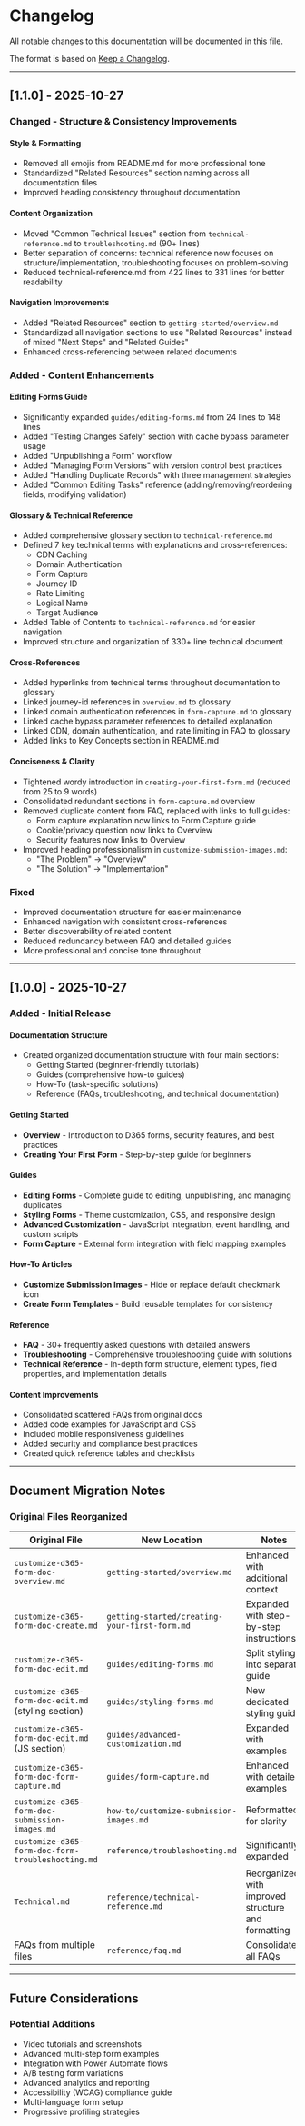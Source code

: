 # Changelog

All notable changes to this documentation will be documented in this file.

The format is based on [Keep a Changelog](https://keepachangelog.com/en/1.0.0/).

---

## [1.1.0] - 2025-10-27

### Changed - Structure & Consistency Improvements

#### Style & Formatting
- Removed all emojis from README.md for more professional tone
- Standardized "Related Resources" section naming across all documentation files
- Improved heading consistency throughout documentation

#### Content Organization
- Moved "Common Technical Issues" section from `technical-reference.md` to `troubleshooting.md` (90+ lines)
- Better separation of concerns: technical reference now focuses on structure/implementation, troubleshooting focuses on problem-solving
- Reduced technical-reference.md from 422 lines to 331 lines for better readability

#### Navigation Improvements
- Added "Related Resources" section to `getting-started/overview.md`
- Standardized all navigation sections to use "Related Resources" instead of mixed "Next Steps" and "Related Guides"
- Enhanced cross-referencing between related documents

### Added - Content Enhancements

#### Editing Forms Guide
- Significantly expanded `guides/editing-forms.md` from 24 lines to 148 lines
- Added "Testing Changes Safely" section with cache bypass parameter usage
- Added "Unpublishing a Form" workflow
- Added "Managing Form Versions" with version control best practices
- Added "Handling Duplicate Records" with three management strategies
- Added "Common Editing Tasks" reference (adding/removing/reordering fields, modifying validation)

#### Glossary & Technical Reference
- Added comprehensive glossary section to `technical-reference.md`
- Defined 7 key technical terms with explanations and cross-references:
  - CDN Caching
  - Domain Authentication
  - Form Capture
  - Journey ID
  - Rate Limiting
  - Logical Name
  - Target Audience
- Added Table of Contents to `technical-reference.md` for easier navigation
- Improved structure and organization of 330+ line technical document

#### Cross-References
- Added hyperlinks from technical terms throughout documentation to glossary
- Linked journey-id references in `overview.md` to glossary
- Linked domain authentication references in `form-capture.md` to glossary
- Linked cache bypass parameter references to detailed explanation
- Linked CDN, domain authentication, and rate limiting in FAQ to glossary
- Added links to Key Concepts section in README.md

#### Conciseness & Clarity
- Tightened wordy introduction in `creating-your-first-form.md` (reduced from 25 to 9 words)
- Consolidated redundant sections in `form-capture.md` overview
- Removed duplicate content from FAQ, replaced with links to full guides:
  - Form capture explanation now links to Form Capture guide
  - Cookie/privacy question now links to Overview
  - Security features now links to Overview
- Improved heading professionalism in `customize-submission-images.md`:
  - "The Problem" → "Overview"
  - "The Solution" → "Implementation"

### Fixed
- Improved documentation structure for easier maintenance
- Enhanced navigation with consistent cross-references
- Better discoverability of related content
- Reduced redundancy between FAQ and detailed guides
- More professional and concise tone throughout

---

## [1.0.0] - 2025-10-27

### Added - Initial Release

#### Documentation Structure
- Created organized documentation structure with four main sections:
  - Getting Started (beginner-friendly tutorials)
  - Guides (comprehensive how-to guides)
  - How-To (task-specific solutions)
  - Reference (FAQs, troubleshooting, and technical documentation)

#### Getting Started
- **Overview** - Introduction to D365 forms, security features, and best practices
- **Creating Your First Form** - Step-by-step guide for beginners

#### Guides
- **Editing Forms** - Complete guide to editing, unpublishing, and managing duplicates
- **Styling Forms** - Theme customization, CSS, and responsive design
- **Advanced Customization** - JavaScript integration, event handling, and custom scripts
- **Form Capture** - External form integration with field mapping examples

#### How-To Articles
- **Customize Submission Images** - Hide or replace default checkmark icon
- **Create Form Templates** - Build reusable templates for consistency

#### Reference
- **FAQ** - 30+ frequently asked questions with detailed answers
- **Troubleshooting** - Comprehensive troubleshooting guide with solutions
- **Technical Reference** - In-depth form structure, element types, field properties, and implementation details

#### Content Improvements
- Consolidated scattered FAQs from original docs
- Added code examples for JavaScript and CSS
- Included mobile responsiveness guidelines
- Added security and compliance best practices
- Created quick reference tables and checklists

---

## Document Migration Notes

### Original Files Reorganized

| Original File | New Location | Notes |
|--------------|--------------|-------|
| `customize-d365-form-doc-overview.md` | `getting-started/overview.md` | Enhanced with additional context |
| `customize-d365-form-doc-create.md` | `getting-started/creating-your-first-form.md` | Expanded with step-by-step instructions |
| `customize-d365-form-doc-edit.md` | `guides/editing-forms.md` | Split styling into separate guide |
| `customize-d365-form-doc-edit.md` (styling section) | `guides/styling-forms.md` | New dedicated styling guide |
| `customize-d365-form-doc-edit.md` (JS section) | `guides/advanced-customization.md` | Expanded with examples |
| `customize-d365-form-doc-form-capture.md` | `guides/form-capture.md` | Enhanced with detailed examples |
| `customize-d365-form-doc-submission-images.md` | `how-to/customize-submission-images.md` | Reformatted for clarity |
| `customize-d365-form-doc-form-troubleshooting.md` | `reference/troubleshooting.md` | Significantly expanded |
| `Technical.md` | `reference/technical-reference.md` | Reorganized with improved structure and formatting |
| FAQs from multiple files | `reference/faq.md` | Consolidated all FAQs |

---

## Future Considerations

### Potential Additions
- Video tutorials and screenshots
- Advanced multi-step form examples
- Integration with Power Automate flows
- A/B testing form variations
- Advanced analytics and reporting
- Accessibility (WCAG) compliance guide
- Multi-language form setup
- Progressive profiling strategies
